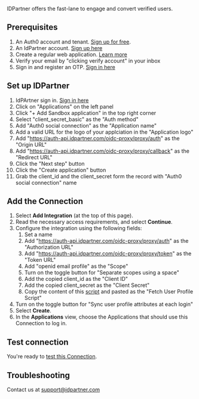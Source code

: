 IDPartner offers the fast-lane to engage and convert verified users.

## Prerequisites

1. An Auth0 account and tenant. [Sign up for free](https://auth0.com/signup).
1. An IdPartner account. [Sign up here](https://console.idpartner.com/#/signup)
1. Create a regular web application. [Learn more](https://auth0.com/docs/get-started/auth0-overview/create-applications)
1. Verify your email by "clicking verify account" in your inbox
1. Sign in and register an OTP. [Sign in here](https://console.idpartner.com/#/login)

## Set up IDPartner

1. IdPArtner sign in. [Sign in here](https://console.idpartner.com/#/login)
1. Click on "Applications" on the left panel
1. Click "+ Add Sandbox application" in the top right corner
1. Select "client_secret_basic" as the "Auth method"
1. Add "Auth0 social connection" as the "Application name"
1. Add a valid URL for the logo of your applciation in the "Application logo"
1. Add "https://auth-api.idpartner.com/oidc-proxy/proxy/auth" as the "Origin URL"
1. Add "https://auth-api.idpartner.com/oidc-proxy/proxy/callback" as the "Redirect URL"
1. Click the "Next step" button
1. Click the "Create application" button
1. Grab the client_id and the client_secret form the record with "Auth0 social connection" name

## Add the Connection

1. Select **Add Integration** (at the top of this page).
1. Read the necessary access requirements, and select **Continue**.
1. Configure the integration using the following fields:
   1. Set a name
   1. Add "https://auth-api.idpartner.com/oidc-proxy/proxy/auth" as the "Authorization URL"
   1. Add "https://auth-api.idpartner.com/oidc-proxy/proxy/token" as the "Token URL"
   1. Add "openid email profile" as the "Scope"
   1. Turn on the toggle button for "Separate scopes using a space"
   1. Add the copied client_id as the "Client ID"
   1. Add the copied client_secret as the "Client Secret"
   1. Copy the content of this [script](example.com) and pasted as the "Fetch User Profile Script"
1. Turn on the toggle button for "Sync user profile attributes at each login"
1. Select **Create**.
1. In the **Applications** view, choose the Applications that should use this Connection to log in.

## Test connection

You're ready to [test this Connection](https://auth0.com/docs/authenticate/identity-providers/test-connections).

## Troubleshooting

Contact us at support@idpartner.com
